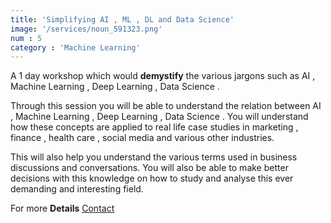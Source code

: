 ```yaml
---
title: 'Simplifying AI , ML , DL and Data Science'
image: '/services/noun_591323.png'  
num : 5
category : 'Machine Learning'
---
```


A 1 day workshop which would **demystify** the various jargons such as AI , Machine Learning , Deep Learning , Data Science . 

Through this session you will be able to understand the relation between AI , Machine Learning , Deep Learning , Data Science . You will understand how these concepts are applied to real life case studies in marketing , finance , health care , social media and various other industries.      

This will also help you understand the various terms used in business discussions and conversations. You will also be able to make better decisions with this knowledge on how to study and analyse this ever demanding and interesting field.          
        
             
For more **Details**   <a href="{{site.baseurl}}/contact" class="button">Contact</a>

